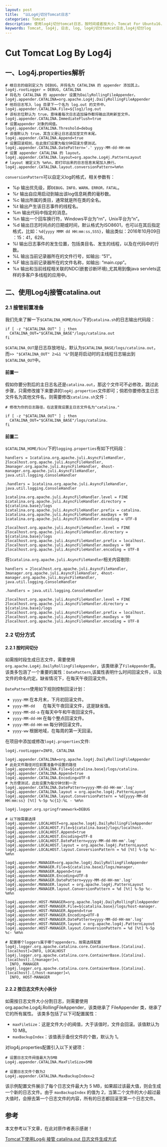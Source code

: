 ```yaml
---
layout: post
title:  "以Log4j切分Tomcat日志"
categories: Tomcat
description: 使用log4j切分tomcat日志，按时间或者按大小，Tomcat For Ubuntu16.04。
keywords: Tomcat, log4j, 日志, log, log4j切分tomcat日志,log4j切分log
---
```


# Cut Tomcat Log By Log4j

## 一、Log4j.properties解析

```properties  
# 根日志的级别定义为 DEBUG，并将名为 CATALINA 的 appender 添加其上。
log4j.rootLogger = DEBUG, CATALINA
# 将名为 CATALINA 的 appender 设置为DailyRollingFileAppender。
log4j.appender.CATALINA=org.apache.Log4j.DailyRollingFileAppender
# 他将日志写入 log 目录下一个名为 log.out 的文件中。
log4j.appender.CATALINA.File=${log}/log.out
# 该标志位默认为 true，意味着每次日志追加操作都将输出流刷新至文件。
log4j.appender.CATALINA.ImmediateFlush=true
# 设置appender 对象的阀值。
log4j.appender.CATALINA.Threshold=debug
# 该值默认为 true，其含义是让日志追加至文件末尾。
log4j.appender.CATALINA.Append=true
# 设置回滚规则，在此我们设置为每分钟回滚方便测试。
log4j.appender.CATALINA.DatePattern='.' yyyy-MM-dd-HH-mm
# 设置 appender CATALINA 的 layout。
log4j.appender.CATALINA.layout=org.apache.Log4j.PatternLayout
# layout 被定义为 %m%n，即打印出来的日志信息末尾加入换行。
log4j.appender.CATALINA.layout.conversionPattern=%m%n
```

`conversionPattern`可以自定义log的格式，相关参数有：

- %p 输出优先级，即`DEBUG，INFO，WARN，ERROR，FATAL`。
- %r 输出自应用启动到输出该log信息耗费的毫秒数。
- %c 输出所属的类目，通常就是所在类的全名。
- %t 输出产生该日志事件的线程名。
- %m 输出代码中指定的消息。
- %n 输出一个回车换行符，Windows平台为“rn”，Unix平台为“n”。
- %d 输出日志时间点的日期或时间，默认格式为ISO8601，也可以在其后指定格式，比如：`%d{yyyy MMM dd HH:mm:ss,SSS}`，输出类似：2016年10月09日 ：15：41，628。
- %l 输出日志事件的发生位置，包括类目名、发生的线程，以及在代码中的行数。
- %L 输出当前记录器所在的文件行号，如输出: “51”。
- %F 输出当前记录器所在的文件名称，如输出: “main.cpp”。
- %x 输出和当前线程相关联的NDC(嵌套诊断环境),尤其用到像java servlets这样的多客户多线程的应用中。


## 二、使用Log4j接管catalina.out ##

### 2.1 接管前置准备 ###

我们先来了解一下`$CATALINA_HOME/bin/`下的`catalina.sh`的日志输出代码段：

```shell
if [ -z "$CATALINA_OUT" ] ; then
  CATALINA_OUT="$CATALINA_BASE"/logs/catalina.out
fi
```

`$CATALINA_OUT`是日志存放地址，默认为`$CATALINA_BASE/logs/catalina.out`，而`>> "$CATALINA_OUT" 2>&1 "&"`则是将启动时的主线程日志输出到`$CATALINA_OUT`中。

#### 前置一

假如你要分割后的主日志名还是`catalina.out`，那这个文件可不必修改，跳过此步骤，只需修改接下来要讲的`log4j.properties`文件即可；倘若你要修改主日志文件名为其他文件名，则需要修改`catalina.sh`文件：

```shell
# 修改为你的日志路径，在这里我设置主日志文件名为"catalina."

if [ -z "$CATALINA_OUT" ] ; then
  CATALINA_OUT="$CATALINA_BASE"/logs/catalina.
fi
```

#### 前置二 ####

`$CATALINA_HOME/bin/`下的`logging.properties`有如下代码段：

```properties
handlers = 1catalina.org.apache.juli.AsyncFileHandler, 2localhost.org.apache.juli.AsyncFileHandler, 3manager.org.apache.juli.AsyncFileHandler, 4host-manager.org.apache.juli.AsyncFileHandler, java.util.logging.ConsoleHandler

.handlers = 1catalina.org.apache.juli.AsyncFileHandler, java.util.logging.ConsoleHandler

1catalina.org.apache.juli.AsyncFileHandler.level = FINE
1catalina.org.apache.juli.AsyncFileHandler.directory = ${catalina.base}/logs
1catalina.org.apache.juli.AsyncFileHandler.prefix = catalina.
1catalina.org.apache.juli.AsyncFileHandler.maxDays = 90
1catalina.org.apache.juli.AsyncFileHandler.encoding = UTF-8

2localhost.org.apache.juli.AsyncFileHandler.level = FINE
2localhost.org.apache.juli.AsyncFileHandler.directory = ${catalina.base}/logs
2localhost.org.apache.juli.AsyncFileHandler.prefix = localhost.
2localhost.org.apache.juli.AsyncFileHandler.maxDays = 90
2localhost.org.apache.juli.AsyncFileHandler.encoding = UTF-8

```

将`1catalina.org.apache.juli.AsyncFileHandler`相关内容剔除:

```properties
handlers = 2localhost.org.apache.juli.AsyncFileHandler, 3manager.org.apache.juli.AsyncFileHandler, 4host-manager.org.apache.juli.AsyncFileHandler, java.util.logging.ConsoleHandler

.handlers = java.util.logging.ConsoleHandler

2localhost.org.apache.juli.AsyncFileHandler.level = FINE
2localhost.org.apache.juli.AsyncFileHandler.directory = ${catalina.base}/logs
2localhost.org.apache.juli.AsyncFileHandler.prefix = localhost.
2localhost.org.apache.juli.AsyncFileHandler.maxDays = 90
2localhost.org.apache.juli.AsyncFileHandler.encoding = UTF-8
```

### 2.2 切分方式 ###

#### 2.2.1 按时间切分 ####

如需按时段生成日志文件，需要使用`org.apache.Log4j.DailyRollingFileAppender`，该类继承了`FileAppender`类。该类多包涵了一个重要的属性：`DatePattern`,该属性表明什么时间回滚文件，以及文件的命名约定。缺省情况下，在每天午夜回滚文件。

`DatePattern`使用如下规则控制回滚计划：

- `yyyy-MM`				在本月末，下月初回滚文件。
- `yyyy-MM-dd	`		在每天午夜回滚文件，这是缺省值。
- `yyyy-MM-dd-a`			在每天中午和午夜回滚文件。
- `yyyy-MM-dd-HH`		在每个整点回滚文件。
- `yyyy-MM-dd-HH-mm`		每分钟回滚文件。
- `yyyy-ww`				根据地域，在每周的第一天回滚。

在项目中添加或修改`log4j.properties`文件:

```properties
log4j.rootLogger=INFO, CATALINA

log4j.appender.CATALINA=org.apache.log4j.DailyRollingFileAppender
# 此处文件路径对应前置准备中设置的路径
log4j.appender.CATALINA.File=${catalina.base}/logs/catalina.
log4j.appender.CATALINA.Append=true
log4j.appender.CATALINA.Encoding=UTF-8
# 为方便测试，此处设置为每分钟分割一次
log4j.appender.CATALINA.DatePattern=yyyy-MM-dd-HH-mm'.log'
log4j.appender.CATALINA.layout = org.apache.log4j.PatternLayout
log4j.appender.CATALINA.layout.ConversionPattern = %d{yyyy-MM-dd HH:mm:ss} [%t] %-5p %c{1}:%L - %m%n

log4j.logger.org.springframework=DEBUG

# 以下按需要选择
log4j.appender.LOCALHOST=org.apache.log4j.DailyRollingFileAppender
log4j.appender.LOCALHOST.File=${catalina.base}/logs/localhost.
log4j.appender.LOCALHOST.Append=true
log4j.appender.LOCALHOST.Encoding=UTF-8
log4j.appender.LOCALHOST.DatePattern=yyyy-MM-dd-HH-mm'.log'
log4j.appender.LOCALHOST.layout = org.apache.log4j.PatternLayout
log4j.appender.LOCALHOST.layout.ConversionPattern = %d [%t] %-5p %c- %m%n

log4j.appender.MANAGER=org.apache.log4j.DailyRollingFileAppender
log4j.appender.MANAGER.File=${catalina.base}/logs/manager.
log4j.appender.MANAGER.Append=true
log4j.appender.MANAGER.Encoding=UTF-8
log4j.appender.MANAGER.DatePattern=yyyy-MM-dd-HH-mm'.log'
log4j.appender.MANAGER.layout = org.apache.log4j.PatternLayout
log4j.appender.MANAGER.layout.ConversionPattern = %d [%t] %-5p %c- %m%n

log4j.appender.HOST-MANAGER=org.apache.log4j.DailyRollingFileAppender
log4j.appender.HOST-MANAGER.File=${catalina.base}/logs/host-manager.
log4j.appender.HOST-MANAGER.Append=true
log4j.appender.HOST-MANAGER.Encoding=UTF-8
log4j.appender.HOST-MANAGER.DatePattern=yyyy-MM-dd-HH-mm'.log'
log4j.appender.HOST-MANAGER.layout = org.apache.log4j.PatternLayout
log4j.appender.HOST-MANAGER.layout.ConversionPattern = %d [%t] %-5p %c- %m%n

# 配置哪个loggers属于哪个appenders，按需选择配置
log4j.logger.org.apache.catalina.core.ContainerBase.[Catalina].[localhost]=INFO, LOCALHOST
log4j.logger.org.apache.catalina.core.ContainerBase.[Catalina].[localhost].[/manager]=\
  INFO, MANAGER
log4j.logger.org.apache.catalina.core.ContainerBase.[Catalina].[localhost].[/host-manager]=\
  INFO, HOST-MANAGER

```

#### 2.2.2 按日志文件大小拆分 ####

如需按日志文件大小分割日志，则需要使用 org.apache.Log4j.RollingFileAppender，该类继承了 FileAppender 类，继承了它的所有属性。
该类多包括了以下可配置属性：

- `maxFileSize`：这是文件大小的阀值，大于该值时，文件会回滚。该值默认为 10 MB。
- `maxBackupIndex`：该值表示备份文件的个数，默认为 1。

对log4j.properties配置引入以下关键项：

```properties
# 设置日志文件阀值最大为5MB
Log4j.appender.CATALINA.MaxFileSize=5MB

# 设置日志文件个数为2
Log4j.appender.CATALINA.MaxBackupIndex=2
```

该示例配置文件展示了每个日志文件最大为 5 MB，如果超过该最大值，则会生成一个新的日志文件。由于 `maxBackupIndex` 的值为 2，当第二个文件的大小超过最大值时，会擦去第一个日志文件的内容，所有的日志都回滚至第一个日志文件。

## 参考

本文参考以下文章，在此对原作者表示感谢！

[Tomcat下使用Log4j 接管 catalina.out 日志文件生成方式](https://my.oschina.net/jsan/blog/205669)
